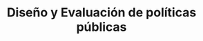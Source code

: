 ---
title: "Diseño y Evaluación de políticas públicas"
specialty: 
    enable : true
    main_title: "Diseño y Evaluación de políticas públicas"
    case_studies1: Casos de
    case_studies2: Estudio
    main_bg_image_webp: images/backgrounds/Banner-1.webp
    main_bg_image: images/backgrounds/Banner-1.jpg
    image_webp: images/specialties/Especialidad-4.png
    image: images/specialties/Especialidad-4.png
    extra_title : Más de 20 proyectos similares
    extra_content : sobre diseño y evaluación de políticas públicas en el ámbito nacional e internacional
    bg_image : "images/backgrounds/Background-blanco-2.jpg"
    bg_image_webp : "images/backgrounds/Background-blanco-2.jpg"
    description : "This is meta description"
    subtitle: "Soluciones para ciudades y edificaciones"
    text: "Creamos soluciones para ciudades y edificaciones que reduzcan los costos de inversión y mantenimiento, mejoren la calidad de vida de sus habitantes y tengan un buen desempeño ambiental y energético."
    icon: ""
    casestudy_item:
      # casestudy item loop
      - name: "Programa de Gestión de la Calidad del Aire del Estado de México (ProAire Edomex) 2018-2030"
        case_locations: Estado de México, México
        case_years: "2018"
        case_clients: Secretaría de Medio Ambiente del Gobierno del Estado de México (SMAGEM)
        case_id: ph1
        case_content: "Se desarrolló el Programa para Mejorar la Calidad del Aire del Estado de México. Para ello se realizó un diagnóstico de la calidad del aire en el Estado de México que incluyó la elaboración del inventario de emisiones, el análisis institucional, las capacidades presupuestales y operativas, así como los resultados de las estaciones de monitoreo atmosférico. Con base en el diagnóstico se desarrolló la estrategia estatal para reducir la emisión de contaminantes atmosféricos locales, revertir las tendencias de deterioro, proteger la salud pública de la población y fortalecer el monitoreo. Las estrategias y medidas de política pública fueron evaluadas y priorizadas en términos de su potencial de reducción de emisiones y su costo de implementación."
        tab_image: images/specialties/placeholder1.jpg
        tab_image_webp: images/specialties/placeholder1.webp
        case_image: images/specialities/placeholder1.jpg
        case_image_webp: images/specialties/placeholder1.webp
      # casestudy item loop
      - name: "Evaluación del Plan de Acción Climática de la Ciudad de México"
        case_locations: Ciudad de México, México
        case_years: "2018"
        case_clients: C40
        case_id: ph2
        case_content: "Con base en los lineamientos de C40 y los compromisos de París se revisó el Plan de Acción Climática (PAC) de la Ciudad de México 2020 a 2050. Tras la revisión de este, se emitió una opinión técnica a C40 sobre el proceso de elaboración del PAC, el contenido de este, las metas y la congruencia general con el compromiso de alcaldes de las ciudades que forman parte del C40. La revisión abarcó las áreas de: procesos participativos, integración de grupos vulnerables, inventario de emisiones, análisis de vulnerabilidad climática, medidas, su priorización, costos y financiamiento."
        tab_image: images/specialties/placeholder2.jpg
        tab_image_webp: images/specialties/placeholder2.webp
        case_image: images/specialities/placeholder2.jpg
        case_image_webp: images/specialties/placeholder2.webp
      # casestudy item loop
      - name: "Estrategia de Sustentabilidad en el Sector de la Vivienda Social en México"
        case_locations: México
        case_years: "2016"
        case_clients: ARA, CADU, DEREX, JAVER, RUBA, SADASI, UNION, VINTE
        case_id: ph3
        case_content: "Se trabajó con varios desarrolladores de vivienda social en México, con el doble objetivo de: (1) proponer un esquema de sustentabilidad en la vivienda que sea costo-efectivo para las empresas y sus habitantes, logrando una alta eficiencia energética y mejor desempeño ambiental; y (2) cuantificar los beneficios en materia de ahorro de energía y mitigación de gases con efecto invernadero que las acciones del sector han tenido y podrán tener en el futuro."
        tab_image: images/specialties/placeholder3.jpg
        tab_image_webp: images/specialties/placeholder3.webp
        case_image: images/specialities/placeholder3.jpg
---